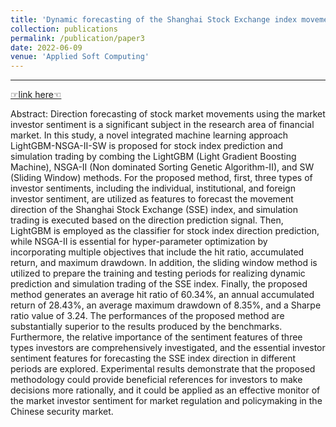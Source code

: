 ```yaml
---
title: 'Dynamic forecasting of the Shanghai Stock Exchange index movement using multiple types of investor sentiment'
collection: publications
permalink: /publication/paper3
date: 2022-06-09
venue: 'Applied Soft Computing'
---
```


** **

[☞link here☜](https://www.sciencedirect.com/science/article/abs/pii/S1568494622003994)

Abstract: Direction forecasting of stock market movements using the market investor sentiment is a significant subject in the research area of financial market. In this study, a novel integrated machine learning approach LightGBM-NSGA-II-SW is proposed for stock index prediction and simulation trading by combing the LightGBM (Light Gradient Boosting Machine), NSGA-II (Non dominated Sorting Genetic Algorithm-II), and SW (Sliding Window) methods. For the proposed method, first, three types of investor sentiments, including the individual, institutional, and foreign investor sentiment, are utilized as features to forecast the movement direction of the Shanghai Stock Exchange (SSE) index, and simulation trading is executed based on the direction prediction signal. Then, LightGBM is employed as the classifier for stock index direction prediction, while NSGA-II is essential for hyper-parameter optimization by incorporating multiple objectives that include the hit ratio, accumulated return, and maximum drawdown. In addition, the sliding window method is utilized to prepare the training and testing periods for realizing dynamic prediction and simulation trading of the SSE index. Finally, the proposed method generates an average hit ratio of 60.34%, an annual accumulated return of 28.43%, an average maximum drawdown of 8.35%, and a Sharpe ratio value of 3.24. The performances of the proposed method are substantially superior to the results produced by the benchmarks. Furthermore, the relative importance of the sentiment features of three types investors are comprehensively investigated, and the essential investor sentiment features for forecasting the SSE index direction in different periods are explored. Experimental results demonstrate that the proposed methodology could provide beneficial references for investors to make decisions more rationally, and it could be applied as an effective monitor of the market investor sentiment for market regulation and policymaking in the Chinese security market.
